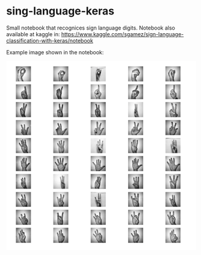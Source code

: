 # sing-language-keras
Small notebook that recognices sign language digits. Notebook also available at kaggle in: https://www.kaggle.com/sgamez/sign-language-classification-with-keras/notebook 

Example image shown in the notebook:

![alt text](https://raw.githubusercontent.com/gamez444/sing-language-keras/master/hand_digits.png)
